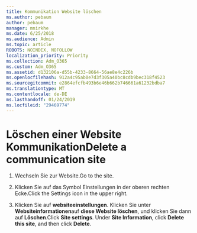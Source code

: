 ```yaml
---
title: Kommunikation Website löschen
ms.author: pebaum
author: pebaum
manager: mnirkhe
ms.date: 6/25/2018
ms.audience: Admin
ms.topic: article
ROBOTS: NOINDEX, NOFOLLOW
localization_priority: Priority
ms.collection: Adm_O365
ms.custom: Adm_O365
ms.assetid: d132106a-d55b-4233-8664-56ae8e4c226b
ms.openlocfilehash: 912a4c95ab0e7d3f305a40bc8cdb9bec318f4523
ms.sourcegitcommit: e2864efcfb493b6e46b662b746661a61232bdba7
ms.translationtype: MT
ms.contentlocale: de-DE
ms.lasthandoff: 01/24/2019
ms.locfileid: "29469774"
---
```

# <a name="delete-a-communication-site"></a><span data-ttu-id="5dbd3-102">Löschen einer Website Kommunikation</span><span class="sxs-lookup"><span data-stu-id="5dbd3-102">Delete a communication site</span></span>

1. <span data-ttu-id="5dbd3-103">Wechseln Sie zur Website.</span><span class="sxs-lookup"><span data-stu-id="5dbd3-103">Go to the site.</span></span>
    
2. <span data-ttu-id="5dbd3-104">Klicken Sie auf das Symbol Einstellungen in der oberen rechten Ecke.</span><span class="sxs-lookup"><span data-stu-id="5dbd3-104">Click the Settings icon in the upper right.</span></span>
    
3. <span data-ttu-id="5dbd3-p101">Klicken Sie auf **websiteeinstellungen**. Klicken Sie unter **Websiteinformationen**auf **diese Website löschen**, und klicken Sie dann auf **Löschen**.</span><span class="sxs-lookup"><span data-stu-id="5dbd3-p101">Click **Site settings**. Under **Site Information**, click **Delete this site**, and then click **Delete**.</span></span>
    

